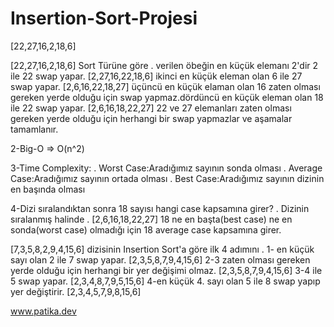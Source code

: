 # Insertion-Sort-Projesi


[22,27,16,2,18,6] 

[22,27,16,2,18,6] Sort Türüne göre . verilen öbeğin en küçük elemanı 2'dir 2 ile 22 swap yapar.
[2,27,16,22,18,6] ikinci en küçük eleman olan 6 ile 27 swap yapar.
[2,6,16,22,18,27] üçüncü en küçük elaman olan 16 zaten olması gereken yerde olduğu için swap yapmaz.dördüncü en küçük eleman olan 18 ile 22 swap yapar.
[2,6,16,18,22,27] 22 ve 27 elemanları zaten olması gereken yerde olduğu için herhangi bir swap yapmazlar ve aşamalar tamamlanır.

2-Big-O =>  O(n^2)

3-Time Complexity:   . Worst Case:Aradığımız sayının sonda olması 
                     . Average Case:Aradığımız sayının ortada olması 
                     . Best Case:Aradığımız sayının dizinin en başında olması

4-Dizi sıralandıktan sonra 18 sayısı hangi case kapsamına girer? . Dizinin sıralanmış halinde .
[2,6,16,18,22,27] 18 ne en başta(best case) ne en sonda(worst case) olmadığı için 18 average case kapsamına girer.

[7,3,5,8,2,9,4,15,6] dizisinin Insertion Sort'a göre ilk 4 adımını .
1- en küçük sayı olan 2 ile 7 swap yapar.
[2,3,5,8,7,9,4,15,6] 2-3 zaten olması gereken yerde olduğu için herhangi bir yer değişimi olmaz.
[2,3,5,8,7,9,4,15,6] 3-4 ile 5 swap yapar.
[2,3,4,8,7,9,5,15,6] 4-en küçük 4. sayı olan 5 ile 8 swap yapıp yer değiştirir.
[2,3,4,5,7,9,8,15,6] 

www.patika.dev
